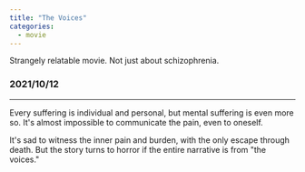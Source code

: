 ```yaml
---
title: "The Voices"
categories:
  - movie
---
```


Strangely relatable movie. Not just about schizophrenia.


### 2021/10/12
---
Every suffering is individual and personal, but mental suffering is even more so. It's almost impossible to communicate the pain, even to oneself.


It's sad to witness the inner pain and burden, with the only escape through death.
But the story turns to horror if the entire narrative is from "the voices."
